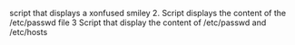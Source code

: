 script that displays a xonfused smiley
2. Script displays the content of the /etc/passwd file
3 Script that display the content of /etc/passwd and /etc/hosts
